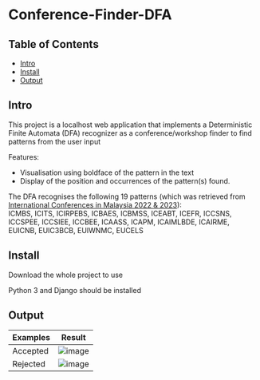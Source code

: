 # Conference-Finder-DFA

## Table of Contents

- [Intro](#intro)
- [Install](#install)
- [Output](#output)

## Intro

This project is a localhost web application that implements a Deterministic Finite Automata (DFA) recognizer as a conference/workshop finder to find patterns from the user input

Features:
* Visualisation using boldface of the pattern in the text
* Display of the position and occurrences of the pattern(s) found.

The DFA recognises the following 19 patterns (which was retrieved from [International Conferences in Malaysia 2022 & 2023](https://www.allconferencealert.com/malaysia.html?srh=1&searchtopic=&searchcountry=&searchmonth=&searchcity=Kuala%20Lumpur&searchdate=&page=2)):<br>
ICMBS, ICITS, ICIRPEBS, ICBAES, ICBMSS, ICEABT, ICEFR, ICCSNS, ICCSPEE, ICCSIEE, ICCBEE, ICAASS, ICAPM, ICAIMLBDE, ICAIRME, EUICNB, EUIC3BCB, EUIWNMC, EUCELS

## Install

Download the whole project to use

Python 3 and Django should be installed


## Output

Examples  | Result
------------- | -------------
Accepted  | ![image](https://user-images.githubusercontent.com/72374023/170331716-7b7d3c66-e098-42eb-abc0-df75f692ded8.png)
Rejected  | ![image](https://user-images.githubusercontent.com/72374023/170331796-d7256e07-333a-4757-b2ef-5e00f3727a37.png)
